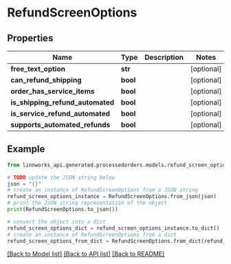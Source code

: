 # RefundScreenOptions


## Properties

Name | Type | Description | Notes
------------ | ------------- | ------------- | -------------
**free_text_option** | **str** |  | [optional] 
**can_refund_shipping** | **bool** |  | [optional] 
**order_has_service_items** | **bool** |  | [optional] 
**is_shipping_refund_automated** | **bool** |  | [optional] 
**is_service_refund_automated** | **bool** |  | [optional] 
**supports_automated_refunds** | **bool** |  | [optional] 

## Example

```python
from linnworks_api.generated.processedorders.models.refund_screen_options import RefundScreenOptions

# TODO update the JSON string below
json = "{}"
# create an instance of RefundScreenOptions from a JSON string
refund_screen_options_instance = RefundScreenOptions.from_json(json)
# print the JSON string representation of the object
print(RefundScreenOptions.to_json())

# convert the object into a dict
refund_screen_options_dict = refund_screen_options_instance.to_dict()
# create an instance of RefundScreenOptions from a dict
refund_screen_options_from_dict = RefundScreenOptions.from_dict(refund_screen_options_dict)
```
[[Back to Model list]](../README.md#documentation-for-models) [[Back to API list]](../README.md#documentation-for-api-endpoints) [[Back to README]](../README.md)


